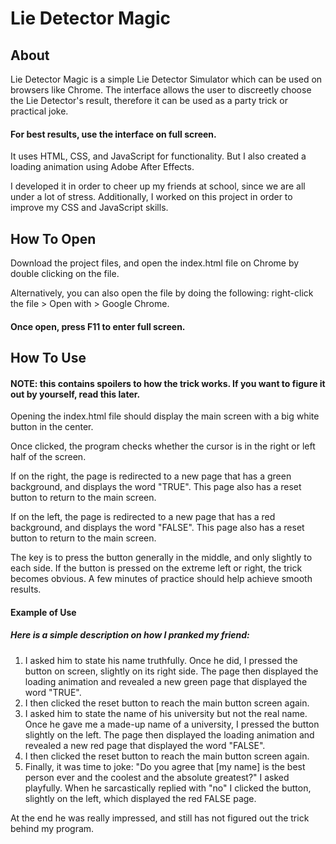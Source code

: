 # Lie Detector Magic

## About
Lie Detector Magic is a simple Lie Detector Simulator which can be used on browsers like Chrome.
The interface allows the user to discreetly choose the Lie Detector's result, therefore it can be used as a party trick or practical joke.
#### For best results, use the interface on full screen.
It uses HTML, CSS, and JavaScript for functionality. But I also created a loading animation using Adobe After Effects.


I developed it in order to cheer up my friends at school, since we are all under a lot of stress.
Additionally, I worked on this project in order to improve my CSS and JavaScript skills.

## How To Open
Download the project files, and open the index.html file on Chrome by double clicking on the file.

Alternatively, you can also open the file by doing the following: right-click the file > Open with > Google Chrome.

#### Once open, press F11 to enter full screen.

## How To Use
#### NOTE: this contains spoilers to how the trick works. If you want to figure it out by yourself, read this later.
Opening the index.html file should display the main screen with a big white button in the center. 

Once clicked, the program checks whether the cursor is in the right or left half of the screen.

If on the right, the page is redirected to a new page that has a green background, and displays the word "TRUE". This page also has a reset button to return to the main screen.

If on the left, the page is redirected to a new page that has a red background, and displays the word "FALSE". This page also has a reset button to return to the main screen.

The key is to press the button generally in the middle, and only slightly to each side. If the button is pressed on the extreme left or right, the trick becomes obvious. 
A few minutes of practice should help achieve smooth results. 

#### Example of Use
##### Here is a simple description on how I pranked my friend:
1. I asked him to state his name truthfully. Once he did, I pressed the button on screen, slightly on its right side.
     The page then displayed the loading animation and revealed a new green page that displayed the word "TRUE".
3. I then clicked the reset button to reach the main button screen again.
4. I asked him to state the name of his university but not the real name. Once he gave me a made-up name of a university, I pressed the button slightly on the left.
     The page then displayed the loading animation and revealed a new red page that displayed the word "FALSE".
5. I then clicked the reset button to reach the main button screen again.
6. Finally, it was time to joke:
     "Do you agree that [my name] is the best person ever and the coolest and the absolute greatest?" I asked playfully.
      When he sarcastically replied with "no" I clicked the button, slightly on the left, which displayed the red FALSE page.

At the end he was really impressed, and still has not figured out the trick behind my program.
